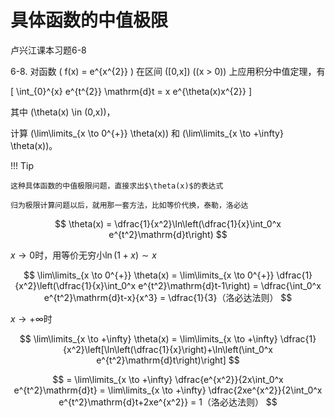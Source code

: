 # 具体函数的中值极限


卢兴江课本习题6-8

6-8. 对函数 \( f(x) = e^{x^{2}} \) 在区间 \([0,x]\) (\(x > 0\)) 上应用积分中值定理，有

\[
\int_{0}^{x} e^{t^{2}} \mathrm{d}t = x e^{\theta(x)x^{2}}
\]

其中 \(\theta(x) \in (0,x)\)，

计算 \(\lim\limits_{x \to 0^{+}} \theta(x)\) 和 \(\lim\limits_{x \to +\infty} \theta(x)\)。

!!! Tip

    这种具体函数的中值极限问题，直接求出$\theta(x)$的表达式

    归为极限计算问题以后，就用那一套方法，比如等价代换，泰勒，洛必达

$$
\theta(x) = \dfrac{1}{x^2}\ln\left(\dfrac{1}{x}\int_0^x e^{t^2}\mathrm{d}t\right)
$$

$x\to0$时，用等价无穷小$\ln(1+x)\sim x$


$$
\lim\limits_{x \to 0^{+}} \theta(x) = \lim\limits_{x \to 0^{+}} \dfrac{1}{x^2}\left(\dfrac{1}{x}\int_0^x e^{t^2}\mathrm{d}t-1\right) = \dfrac{\int_0^x e^{t^2}\mathrm{d}t-x}{x^3} = \dfrac{1}{3}（洛必达法则）
$$


$x\to+\infty$时

$$
\lim\limits_{x \to +\infty} \theta(x) = \lim\limits_{x \to +\infty} \dfrac{1}{x^2}\left[\ln\left(\dfrac{1}{x}\right)+\ln\left(\int_0^x e^{t^2}\mathrm{d}t\right)\right]
$$

$$
= \lim\limits_{x \to +\infty} \dfrac{e^{x^2}}{2x\int_0^x e^{t^2}\mathrm{d}t} = \lim\limits_{x \to +\infty} \dfrac{2xe^{x^2}}{2\int_0^x e^{t^2}\mathrm{d}t+2xe^{x^2}} = 1（洛必达法则）
$$


